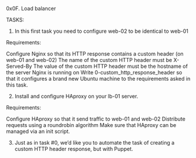 0x0F. Load balancer

TASKS:

1. In this first task you need to configure web-02 to be identical to web-01

Requirements:

Configure Nginx so that its HTTP response contains a custom header (on web-01 and web-02)
The name of the custom HTTP header must be X-Served-By
The value of the custom HTTP header must be the hostname of the server Nginx is running on
Write 0-custom_http_response_header so that it configures a brand new Ubuntu machine to the requirements asked in this task.

2. Install and configure HAproxy on your lb-01 server.

Requirements:

Configure HAproxy so that it send traffic to web-01 and web-02
Distribute requests using a roundrobin algorithm
Make sure that HAproxy can be managed via an init script.

3. Just as in task #0, we’d like you to automate the task of creating a custom HTTP header response, but with Puppet.
